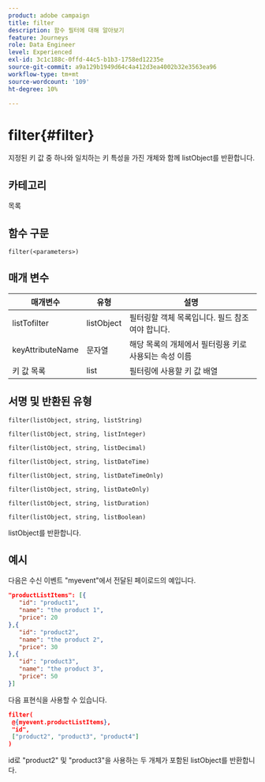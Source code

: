 ```yaml
---
product: adobe campaign
title: filter
description: 함수 필터에 대해 알아보기
feature: Journeys
role: Data Engineer
level: Experienced
exl-id: 3c1c188c-0ffd-44c5-b1b3-1758ed12235e
source-git-commit: a9a129b1949d64c4a412d3ea4002b32e3563ea96
workflow-type: tm+mt
source-wordcount: '109'
ht-degree: 10%

---
```


# filter{#filter}

지정된 키 값 중 하나와 일치하는 키 특성을 가진 개체와 함께 listObject를 반환합니다.

## 카테고리

목록

## 함수 구문

`filter(<parameters>)`

## 매개 변수

| 매개변수 | 유형 | 설명 |
|-----------|------------------|------------------|
| listTofilter | listObject | 필터링할 객체 목록입니다. 필드 참조여야 합니다. |
| keyAttributeName | 문자열 | 해당 목록의 개체에서 필터링용 키로 사용되는 속성 이름 |
| 키 값 목록 | list | 필터링에 사용할 키 값 배열 |

## 서명 및 반환된 유형

`filter(listObject, string, listString)`

`filter(listObject, string, listInteger)`

`filter(listObject, string, listDecimal)`

`filter(listObject, string, listDateTime)`

`filter(listObject, string, listDateTimeOnly)`

`filter(listObject, string, listDateOnly)`

`filter(listObject, string, listDuration)`

`filter(listObject, string, listBoolean)`

listObject를 반환합니다.

## 예시

다음은 수신 이벤트 &quot;myevent&quot;에서 전달된 페이로드의 예입니다.

```json
"productListItems": [{
   "id": "product1",
   "name": "the product 1",
   "price": 20
},{
   "id": "product2",
   "name": "the product 2",
   "price": 30
},{
   "id": "product3",
   "name": "the product 3",
   "price": 50
}]
```

다음 표현식을 사용할 수 있습니다.

```json
filter(
 @{myevent.productListItems},
 "id", 
 ["product2", "product3", "product4"]
)
```

id로 &quot;product2&quot; 및 &quot;product3&quot;을 사용하는 두 개체가 포함된 listObject를 반환합니다.
